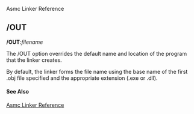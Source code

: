 Asmc Linker Reference

## /OUT

**/OUT**:_filename_

The /OUT option overrides the default name and location of the program that the linker creates.

By default, the linker forms the file name using the base name of the first .obj file specified and the appropriate extension (.exe or .dll).

#### See Also

[Asmc Linker Reference](link.md)
